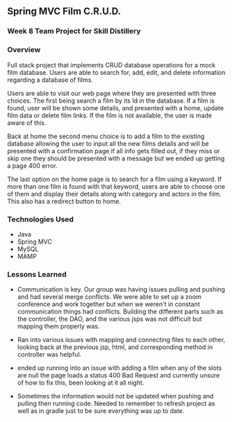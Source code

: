 ## Spring MVC Film C.R.U.D.

### Week 8 Team Project for Skill Distillery

### Overview
Full stack project that implements CRUD database operations for a mock film database. Users are able to search for, add, edit, and delete information regarding a database of films.

Users are able to visit our web page where they are presented with three choices. The first being search a film by its Id in the database. If a film is found, user will be shown some details, and presented with a home, update film data or delete film links. If the film is not available, the user is made aware of this.

Back at home the second menu choice is to add a film to the existing database allowing the user to input all the new films details and will be presented with a confirmation page if all info gets filled out, if they miss or skip one they should be presented with a message but we ended up getting a page 400 error.

The last option on the home page is to search for a film using a keyword. If more than one film is found with that keyword, users are able to choose one of them and display their details along with category and actors in the film. This also has a redirect button to home.

### Technologies Used

* Java
* Spring MVC
* MySQL
* MAMP

### Lessons Learned
* Communication is key. Our group was having issues pulling and pushing and had several merge conflicts. We were able to
set up a zoom conference and work together but when we weren't in constant communication things had conflicts. Building the different parts such as the controller, the DAO, and the various jsps was not difficult but mapping them properly was.

* Ran into various issues with mapping and connecting files to each other, looking back at the previous jsp, html, and corresponding method in controller was helpful.

* ended up running into an issue with adding a film when any of the slots are null the page loads a status 400 Bad Request and currently unsure of how to fix this, been looking at it all night.

* Sometimes the information would not be updated when pushing and pulling then running code. Needed to remember to refresh project as well as in gradle just to be sure everything was up to date.
